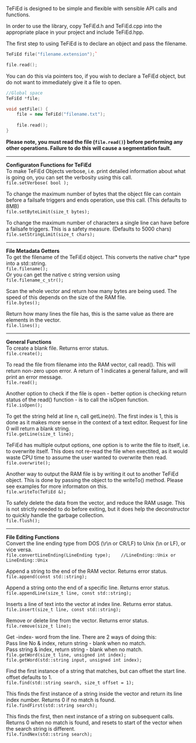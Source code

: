 TeFiEd is designed to be simple and flexible with sensible API calls and functions.

In order to use the library, copy TeFiEd.h and TeFiEd.cpp into the appropriate 
place in your project and include TeFiEd.hpp.

The first step to using TeFiEd is to declare an object and pass the filename.  
```C++
TeFiEd file("filename.extension");`

file.read();
```

You can do this via pointers too, if you wish to declare a TeFiEd object, but  
do not want to immediately give it a file to open.  
```C++
//Global space
TeFiEd *file;

void setFile() {
	file = new TeFiEd("filename.txt");
	
	file.read();
}
```

<b>Please note, you must read the file (`file.read()`) before performing any 
other operations. Failure to do this will cause a segmentation fault.</b>  

----
<b>Configuraton Functions for TeFiEd</b>  
To make TeFiEd Objects verbose, i.e. print detailed information about what is 
going on, you can set the verbosity using this call.  
`file.setVerbose( bool );`
	
To change the maximum number of bytes that the object file can contain before a 
failsafe triggers and ends operation, use this call. (This defaults to 8MB)   
`file.setByteLimit(size_t bytes);`

To change the maximum number of characters a single line can have before a 
failsafe triggers. This is a safety measure. (Defaults to 5000 chars)  
`file.setStringLimit(size_t chars);`

----
<b>File Metadata Getters</b>  
To get the filename of the TeFiEd object. This converts the native char* type
into a std::string.  
`file.filename();`  
Or you can get the native c string version using  
`file.filename_c_str();`

Scan the whole vector and return how many bytes are being used. The speed of this
depends on the size of the RAM file.  
`file.bytes();`

Return how many lines the file has, this is the same value as there are elements
in the vector.  
`file.lines();`

----
<b>General Functions</b>  
To create a blank file. Returns error status.  
`file.create();`

To read the file from filename into the RAM vector, call read(). This will return
non-zero upon error. A return of 1 indicates a general failure, and will print an
error message.  
`file.read();`

Another option to check if the file is open - better option is checking return
status of the read() function - is to call the isOpen function.  
`file.isOpen();`

To get the string held at line n, call getLine(n). The first index is 1, this is
done as it makes more sense in the context of a text editor. Request for line 0
will return a blank string.  
`file.getLine(size_t line);`

TeFiEd has multiple output options, one option is to write the file to itself, 
i.e. to overwrite itself. This does not re-read the file when exectited, as it 
would waste CPU time to assume the user wanted to overwrite then read.  
`file.overwrite();`

Another way to output the RAM file is by writing it out to another TeFiEd object.
This is done by passing the object to the writeTo() method. Please see examples
for more informaton on this.  
`file.writeTo(TeFiEd &);`
	
To safely delete the data from the vector, and reduce the RAM usage. This is not
strictly needed to do before exiting, but it does help the deconstructor to
quickly handle the garbage collection.  
`file.flush();`

----
<b>File Editing Functions</b>  
Convert the line ending type from DOS (\r\n or CR/LF) to Unix (\n or LF), or 
vice versa.  
`file.convertLineEnding(LineEnding type);    //LineEnding::Unix or LineEnding::Unix`

Append a string to the end of the RAM vector. Returns error status.  
`file.append(const std::string);`

Append a string onto the end of a specific line. Returns error status.  
`file.appendLine(size_t line, const std::string);`
	
Inserts a line of text into the vector at index line. Returns error status.  
`file.insert(size_t line, const std::string);`

Remove or delete line from the vector. Returns error status.  
`file.remove(size_t line);`

Get -index- word from the line. There are 2 ways of doing this:  
Pass line No & index, return string - blank when no match.  
Pass string & index, return string - blank when no match.  
`file.getWord(size_t line, unsigned int index);`  
`file.getWord(std::string input, unsigned int index);`

Find the first instance of a string that matches, but can offset the start line.
offset defaults to 1.  
`file.find(std::string search, size_t offset = 1);`

This finds the first instance of a string inside the vector and return its line
index number. Returns 0 if no match is found.  
`file.findFirst(std::string search);`

This finds the first, then next instance of a string on subsequent calls.
Returns 0 when no match is found, and resets to start of the vector when the
search string is different.  
`file.findNex(std::string search);`
